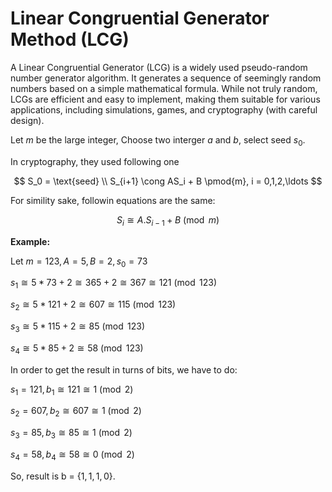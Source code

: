 # Linear Congruential Generator Method (LCG)

A Linear Congruential Generator (LCG) is a widely used pseudo-random number generator algorithm. It generates a sequence of seemingly random numbers based on a simple mathematical formula. While not truly random, LCGs are efficient and easy to implement, making them suitable for various applications, including simulations, games, and cryptography (with careful design).

Let $m$ be the large integer, Choose two interger $a$ and $b$, select seed $s_0$.

In cryptography, they used following one

$$
S_0 = \text{seed} \\
S_{i+1} \cong AS_i + B \pmod{m}, i = 0,1,2,\ldots
$$

For simility sake, followin equations are the same:

$$
S_{i} \cong A.S_{i-1} + B \pmod{m}
$$

**Example:**

Let $m = 123, A=5, B=2, s_0 = 73$

$s_1 \cong 5*73 + 2 \cong 365+2 \cong 367 \cong 121 \pmod{123}$

$s_2 \cong 5*121 + 2 \cong 607 \cong 115 \pmod{123}$

$s_3 \cong 5*115 + 2 \cong 85 \pmod{123}$

$s_4 \cong 5*85 + 2 \cong 58 \pmod{123}$

In order to get the result in turns of bits, we have to do:

$s_1 = 121, b_1 \cong 121 \cong 1 \pmod{2}$

$s_2 = 607, b_2 \cong 607 \cong 1 \pmod{2}$

$s_3 = 85, b_3 \cong 85 \cong 1 \pmod{2}$

$s_4 = 58, b_4 \cong 58 \cong 0 \pmod{2}$

So, result is b = {$1,1,1,0$}. 

#